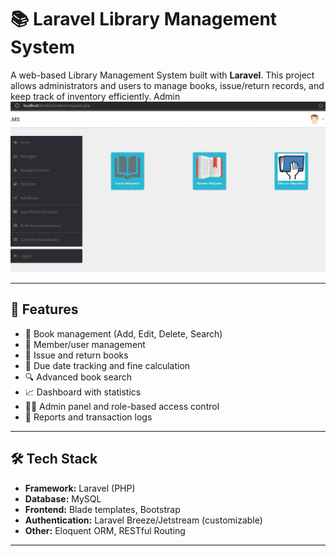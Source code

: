 # 📚 Laravel Library Management System

A web-based Library Management System built with **Laravel**. This project allows administrators and users to manage books, issue/return records, and keep track of inventory efficiently.
Admin
![Alt-text](https://github.com/shadatshohan/Library-Management-System/blob/b659f29927a3585feabbd7120e3ea4925635e541/lms_admin1.png)

---

## 🔧 Features

- 📘 Book management (Add, Edit, Delete, Search)
- 👥 Member/user management
- 🔄 Issue and return books
- 📅 Due date tracking and fine calculation
- 🔍 Advanced book search
- 📈 Dashboard with statistics
- 🧑‍💼 Admin panel and role-based access control
- 📄 Reports and transaction logs

---

## 🛠️ Tech Stack

- **Framework:** Laravel (PHP)
- **Database:** MySQL
- **Frontend:** Blade templates, Bootstrap
- **Authentication:** Laravel Breeze/Jetstream (customizable)
- **Other:** Eloquent ORM, RESTful Routing

---



